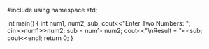 #include<iostream>
using namespace std;

int main()
{
    int num1, num2, sub;
    cout<<"Enter Two Numbers: ";
    cin>>num1>>num2;
    sub = num1- num2;
    cout<<"\nResult = "<<sub;
    cout<<endl;
    return 0;
}
